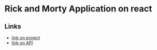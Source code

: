 # Rick and Morty Application on react

## Links

- [link on project](https://showytam.github.io/React-Rick_and_Morty/)
- [link on API](https://rickandmortyapi.com/)




